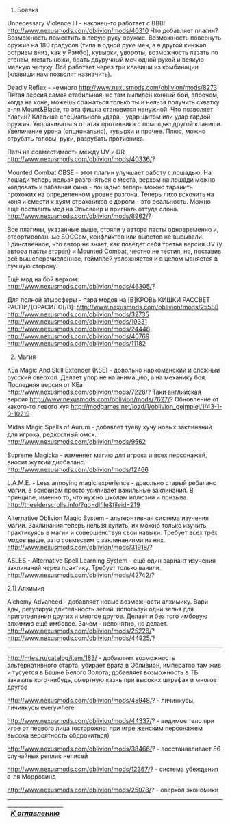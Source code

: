 1) Боёвка

Unnecessary Violence III - наконец-то работает с ВВВ!
http://www.nexusmods.com/oblivion/mods/40310
Что добавляет плагин? Возможность поместить в левую руку оружие. Возможность повернуть оружие на 180 градусов (типа в одной руке меч, а в другой кинжал острием вниз, как у Рэмбо), кувырки, увороты, возможность лазать по стенам, метать ножи, брать двуручный меч одной рукой и всякую мелкую чепуху. Всё работает через три клавиши из комбинации (клавиши нам позволят назначить).

Deadly Reflex - немного
http://www.nexusmods.com/oblivion/mods/8273
Пятая версия самая стабильная, но там выпилен конный бой, впрочем, когда на коне, можешь сражаться только ты и нельзя получить схватку а-ля Mount&Blade, то эта фишка становится ненужной. Что позволяет плагин? Клавиша специального удара - удар щитом или удар гардой оружия. Уворачиваться от атак противника с помощью другой клавиши. Увеличение урона (опционально), кувырки и прочее. Плюс, можно отрубать головы, руки, разрубать противника.

Патч на совместимость между UV и DR 
http://www.nexusmods.com/oblivion/mods/40336/?

Mounted Combat OBSE - этот плагин улучшает работу с лошадью. На лошади теперь нельзя разгоняться с места, верхом на лошади можно колдовать и забавная фича - лошадью теперь можно таранить прохожих на определенном уровне разгона. Теперь лихо вскочить на коня и смести к хуям стражников с дороги - это реальность. Можно ещё поставить мод на Эльсвейр и пригнать оттуда слона.
http://www.nexusmods.com/oblivion/mods/8962/?

Все плагины, указанные выше, стояли у автора пасты одновременно и, отсортированные БОССом, конфликтов или вылетов не вызывали. Единственное, что автор не знает, как поведёт себя третья версия UV (у автора пасты вторая) и Mounted Combat, честно не тестил, но, поставив всё вышеперечисленное, геймплей усложняется и в целом меняется в лучшую сторону. 

Ещё мод на бой верхом: http://www.nexusmods.com/oblivion/mods/46305/?

Для полной атмосферы - пара модов на [B]КРОВЬ КИШКИ РАССВЕТ РАСПИДОРАСИЛО[/B]:
http://www.nexusmods.com/oblivion/mods/25588
http://www.nexusmods.com/oblivion/mods/32735
http://www.nexusmods.com/oblivion/mods/19331
http://www.nexusmods.com/oblivion/mods/24448
http://www.nexusmods.com/oblivion/mods/40769
http://www.nexusmods.com/oblivion/mods/11182

2) Магия

KEa Magic And Skill Extender (KSE) - довольно наркоманский и сложный русский оверхол. Делает упор не на анимацию, а на механику боя.
Последняя версия от KEa 
http://www.nexusmods.com/oblivion/mods/7228/?
Таки английская версия
http://www.nexusmods.com/oblivion/mods/7627/?
Обновление от какого-то левого хуя
http://modgames.net/load/1/oblivion_gejmplej/1/43-1-0-10219

Midas Magic Spells of Aurum - добавлет туеву хучу новых заклинаний для игрока, редкостный омск.
http://www.nexusmods.com/oblivion/mods/9562

Supreme Magicka - изменяет магию для игрока и всех персонажей, вносит жуткий дисбаланс.
http://www.nexusmods.com/oblivion/mods/12466

L.A.M.E. - Less annoying magic experience - довольно старый ребаланс магии, в основном просто усиливает ванильные заклинания. В принципе, именно то, что нужно школам иллюзии и призыва.
http://theelderscrolls.info/?go=dlfile&fileid=219

Alternative Oblivion Magic System - альтернтивная система изучения магии. Заклинания теперь нельзя купить, их можно только изучить, практикуясь в магии и совершенствуя свои навыки. Требует всех трёх модов выше, зато совместим с заклинаниями из них.
http://www.nexusmods.com/oblivion/mods/31918/?

ASLES - Alternative Spell Learning System - ещё один вариант изучения заклинаний через практику. Требует только ванили.
http://www.nexusmods.com/oblivion/mods/42742/?

2.1) Алхимия

Alchemy Advanced - добавляет новые возможности алхимику. Вари яды, регулируй длительность зелий, используй одни зелья для приготовления других и многое другое. Делает и без того имбовую алхимию ещё имбовее. Зачем - непонятно, но делает.
http://www.nexusmods.com/oblivion/mods/25226/?
http://www.nexusmods.com/oblivion/mods/44925/?

------

http://mtes.ru/catalog/item/183/ - добавляет возможность альтернативного старта, убирает врата в Обливион, император там жив и тусуется в Башне Белого Золота, добавляет возможность в ТБ заказать кого-нибудь, смертную казнь при высоких штрафах и многое другое

http://www.nexusmods.com/oblivion/mods/45948/? - личинкусы, личинкусы everywhere

http://www.nexusmods.com/oblivion/mods/44337/? - видимое тело при игре от первого лица (осторожно: при игре женским персонажем высока вероятность обдрочиться)

http://www.nexusmods.com/oblivion/mods/38466/? - восстанавливает 86 случайных реплик неписей

http://www.nexusmods.com/oblivion/mods/12367/? - система убеждения а-ля Морровинд

http://www.nexusmods.com/oblivion/mods/25078/? - оверхол экономики

------

|[*К оглавлению*](../Оглавление.md)|
|:---:|
